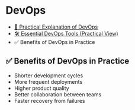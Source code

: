 # DevOps
- [🔧 Practical Explanation of DevOps](Practical-DevOps-Explanation.md)
- [🛠️ Essential DevOps Tools (Practical View)](Essential-DevOps-Tools.md)
- ✅ Benefits of DevOps in Practice


## ✅ Benefits of DevOps in Practice
- Shorter development cycles
- More frequent deployments
- Higher product quality
- Better collaboration between teams
- Faster recovery from failures




































